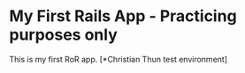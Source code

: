 # My First Rails App - Practicing purposes only

This is my first RoR app.
[*Christian Thun test environment]